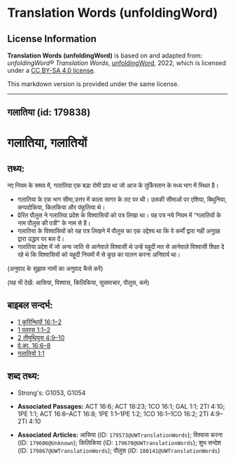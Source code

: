 # Translation Words (unfoldingWord)

## License Information

**Translation Words (unfoldingWord)** is based on and adapted from: _unfoldingWord® Translation Words_, [unfoldingWord](https://unfoldingword.org/utw), 2022, which is licensed under a [CC BY-SA 4.0 license](https://creativecommons.org/licenses/by-sa/4.0/legalcode.en).

This markdown version is provided under the same license.



--------------------------------

## गलातिया (id: 179838)

गलातिया, गलातियों
=================

तथ्य:
-----

नए नियम के समय में, गलातिया एक बड़ा रोमी प्रांत था जो आज के तुर्किस्तान के मध्य भाग में स्थित है।

* गलातिया के एक भाग सीमा,उत्तर में काला सागर के तट पर थी। उसकी सीमाओं पर एशिया, बिथुनिया, कप्पदोकिया, किलकिया और पंफूलिया थे।
* प्रेरित पौलुस ने गलातिया प्रदेश के विश्वासियों को पत्र लिखा था। यह पत्र नये नियम में “गलातियों के नाम पौलुस की पत्री” के नाम से है।
* गलातिया के विश्वासियों को यह पत्र लिखने में पौलुस का एक उद्देश्य था कि वे कर्मों द्वारा नहीं अनुग्रह द्वारा उद्धार पर बल दें।
* गलातिया प्रदेश में जो अन्य जाति से आनेवाले विश्वासी थे उन्हें यहूदी मत से आनेवाले विश्वासी शिक्षा दे रहे थे कि विश्वासियों को यहूदी नियमों में से कुछ का पालन करना अनिवार्य था।

(अनुवाद के सुझाव नामों का अनुवाद कैसे करें)

(यह भी देखें: आसिया, विश्वास, किलिकिया, सुसमाचार, पौलुस, कर्म)

बाइबल सन्दर्भ:
--------------

* [1 कुरिन्थियों 16:1–2](https://ref.ly/1Cor0:0)
* [1 पतरस 1:1–2](https://ref.ly/1Pet0:0)
* [2 तीमुथियुस 4:9–10](https://ref.ly/2Tim0:0)
* [प्रे.का. 16:6–8](https://ref.ly/Acts16:6-Acts16:8)
* [गलातियों 1:1](https://ref.ly/Gal1:1)

शब्द तथ्य:
----------

* Strong's: G1053, G1054

* **Associated Passages:** ACT 16:6; ACT 18:23; 1CO 16:1; GAL 1:1; 2TI 4:10; 1PE 1:1; ACT 16:6–ACT 16:8; 1PE 1:1–1PE 1:2; 1CO 16:1–1CO 16:2; 2TI 4:9–2TI 4:10
* **Associated Articles:** आसिया (ID: `179573@UWTranslationWords`); विश्वास करना (ID: `179606@Unknown`); किलिकिया (ID: `179670@UWTranslationWords`); शुभ सन्देश (ID: `179867@UWTranslationWords`); पौलुस (ID: `180141@UWTranslationWords`)

